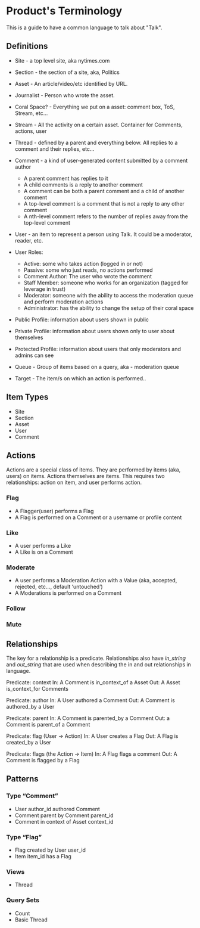 # Product's Terminology

This is a guide to have a common language to talk about "Talk".

## Definitions

* Site - a top level site, aka nytimes.com
* Section - the section of a site, aka, Politics
* Asset - An article/video/etc identified by URL.
* Journalist - Person who wrote the asset.
* Coral Space? - Everything we put on a asset: comment box, ToS, Stream, etc…
* Stream - All the activity on a certain asset. Container for Comments, actions, user
* Thread - defined by a parent and everything below. All replies to a comment and their replies, etc…
* Comment - a kind of user-generated content submitted by a comment author
  * A parent comment has replies to it
  * A child comments is a reply to another comment
  * A comment can be both a parent comment and a child of another comment
  * A top-level comment is a comment that is not a reply to any other comment
  * A nth-level comment refers to the number of replies away from the top-level comment

* User - an item to represent a person using Talk. It could be a moderator, reader, etc.
* User Roles:
  * Active: some who takes action (logged in or not)
  * Passive: some who just reads, no actions performed
  * Comment Author: The user who wrote the comment
  * Staff Member: someone who works for an organization (tagged for leverage in trust)
  * Moderator: someone with the ability to access the moderation queue and perform moderation actions
  * Administrator: has the ability to change the setup of their coral space
* Public Profile: information about users shown in public
* Private Profile: information about users shown only to user about themselves
* Protected Profile: information about users that only moderators and admins can see

* Queue - Group of items based on a query, aka - moderation queue
* Target - The item/s on which an action is performed..

## Item Types

* Site
* Section
* Asset
* User
* Comment

##  Actions

Actions are a special class of items. They are performed by items (aka, users) on items. Actions themselves are items. This requires two relationships: action on item, and user performs action.

### Flag
* A Flagger(user) performs a Flag
* A Flag is performed on a Comment or a username or profile content

### Like
* A user performs a Like
* A Like is on a Comment

### Moderate
* A user performs a Moderation Action with a Value (aka, accepted, rejected, etc…, default ‘untouched’)
* A Moderations is performed on a Comment

### Follow
### Mute

## Relationships

The key for a relationship is a predicate.  Relationships also have _in_string_ and _out_string_ that are used when describing the in and out relationships in language.

Predicate: context
In: A Comment is in_context_of a Asset
Out: A Asset is_context_for Comments

Predicate: author
In: A User authored a Comment
Out: A Comment is authored_by a User

Predicate: parent
In: A Comment is parented_by a Comment
Out: a Comment is parent_of a Comment

Predicate: flag (User -> Action)
In: A User creates a Flag
Out: A Flag is created_by a User

Predicate: flags (the Action -> Item)
In: A Flag flags a comment
Out: A Comment is flagged by a Flag

## Patterns

### Type “Comment”
* User author_id authored Comment
* Comment parent by Comment parent_id
* Comment in context of Asset context_id

### Type “Flag”
* Flag created by User user_id
* Item item_id has a Flag

### Views

* Thread

### Query Sets

* Count
* Basic Thread
